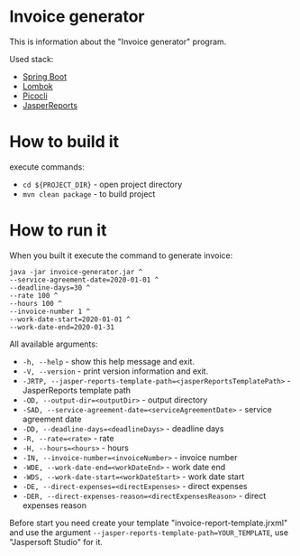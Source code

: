# Invoice generator

This is information about the "Invoice generator" program.

Used stack:
- [Spring Boot](https://spring.io/)
- [Lombok](https://projectlombok.org/)
- [Picocli](https://picocli.info/)
- [JasperReports](https://community.jaspersoft.com/)

# How to build it

execute commands:
- `cd ${PROJECT_DIR}` - open project directory
- `mvn clean package` - to build project

# How to run it

When you built it execute the command to generate invoice:

```
java -jar invoice-generator.jar ^
--service-agreement-date=2020-01-01 ^
--deadline-days=30 ^
--rate 100 ^
--hours 100 ^
--invoice-number 1 ^
--work-date-start=2020-01-01 ^
--work-date-end=2020-01-31
```

All available arguments:

- `-h, --help` - show this help message and exit.
- `-V, --version` - print version information and exit.
- `-JRTP, --jasper-reports-template-path=<jasperReportsTemplatePath>` - JasperReports template path
- `-OD, --output-dir=<outputDir>` - output directory
- `-SAD, --service-agreement-date=<serviceAgreementDate>` - service agreement date
- `-DD, --deadline-days=<deadlineDays>` - deadline days
- `-R, --rate=<rate>` - rate
- `-H, --hours=<hours>` - hours
- `-IN, --invoice-number=<invoiceNumber>` - invoice number
- `-WDE, --work-date-end=<workDateEnd>` - work date end
- `-WDS, --work-date-start=<workDateStart>` - work date start
- `-DE, --direct-expenses=<directExpenses>` - direct expenses
- `-DER, --direct-expenses-reason=<directExpensesReason>` - direct expenses reason

Before start you need create your template "invoice-report-template.jrxml" and use the argument `--jasper-reports-template-path=YOUR_TEMPLATE`, use "Jaspersoft Studio" for it.
